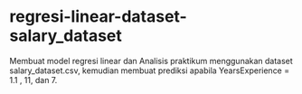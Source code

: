 # regresi-linear-dataset-salary_dataset
Membuat model regresi linear dan Analisis praktikum menggunakan dataset salary_dataset.csv, kemudian membuat prediksi apabila YearsExperience = 1.1 , 11, dan 7.
